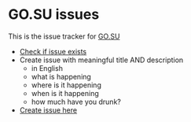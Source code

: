 # GO.SU issues

This is the issue tracker for [GO.SU](http://go.su)


- [Check if issue exists](https://github.com/be-gosu/issues/issues)
- Create issue with meaningful title AND description
  - in English
  - what is happening
  - where is it happening
  - when is it happening
  - how much have you drunk?
- [Create issue here](https://github.com/be-gosu/issues/issues)
